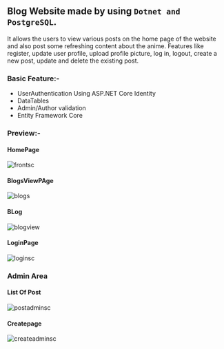 ## Blog Website made by using ```Dotnet and PostgreSQL```.

It allows the users to view various posts on the home page of the website and also post some refreshing content
about the anime. Features like register, update user profile, 
upload profile picture, log in, logout, create a new post, update and delete the existing post.

### Basic Feature:-
- UserAuthentication Using ASP.NET Core Identity
- DataTables
- Admin/Author validation 
-	Entity Framework Core
	
### Preview:-
#### HomePage
![frontsc](https://github.com/NikhilUprety/Blog-Website/assets/105978476/9f3ea465-9841-471e-b297-e7debeb23b93)
#### BlogsViewPAge
![blogs](https://github.com/NikhilUprety/Blog-Website/assets/105978476/5b74a1e1-2cf7-44bf-b85f-273eecc47992)
#### BLog
![blogview](https://github.com/NikhilUprety/Blog-Website/assets/105978476/d1de684b-bf7d-4406-aa24-f73dba5f9ef4)

#### LoginPage 
![loginsc](https://github.com/NikhilUprety/Blog-Website/assets/105978476/488071bc-97c6-40bf-9a06-b15a5cec1a05)
### Admin Area
#### List Of Post
![postadminsc](https://github.com/NikhilUprety/Blog-Website/assets/105978476/18111bd8-aa36-4746-b542-c62d8e824119)
#### Createpage
![createadminsc](https://github.com/NikhilUprety/Blog-Website/assets/105978476/604bc937-3797-431a-bac5-ff670779e7ac)

